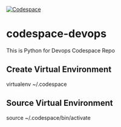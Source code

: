 [![Codespace](https://github.com/deneffah1/codespace-devops/actions/workflows/main.yml/badge.svg)](https://github.com/deneffah1/codespace-devops/actions/workflows/main.yml)

# codespace-devops
This is Python for Devops Codespace Repo 
## Create Virtual Environment
virtualenv ~/.codespace

## Source Virtual Environment
 source ~/.codespace/bin/activate
